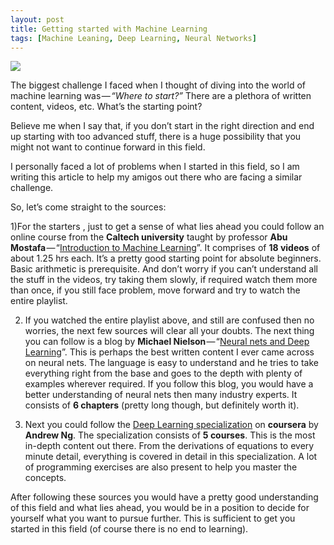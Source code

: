 ```yaml
---
layout: post
title: Getting started with Machine Learning
tags: [Machine Leaning, Deep Learning, Neural Networks]
---
```

![](/img/intro_machine_learning_1.jpeg)


The biggest challenge I faced when I thought of diving into the world of machine learning was — *“Where to start?”* There are a plethora of written content, videos, etc. What’s the starting point?

Believe me when I say that, if you don’t start in the right direction and end up starting with too advanced stuff, there is a huge possibility that you might not want to continue forward in this field.

I personally faced a lot of problems when I started in this field, so I am writing this article to help my amigos out there who are facing a similar challenge.

So, let’s come straight to the sources:

1)For the starters , just to get a sense of what lies ahead you could follow an online course from the **Caltech university** taught by professor **Abu Mostafa** — “[Introduction to Machine Learning](https://www.youtube.com/playlist?list=PLD63A284B7615313A)”. It comprises of **18 videos** of about 1.25 hrs each. It’s a pretty good starting point for absolute beginners. Basic arithmetic is prerequisite. And don’t worry if you can’t understand all the stuff in the videos, try taking them slowly, if required watch them more than once, if you still face problem, move forward and try to watch the entire playlist.

2) If you watched the entire playlist above, and still are confused then no worries, the next few sources will clear all your doubts. The next thing you can follow is a blog by **Michael Nielson** — “[Neural nets and Deep Learning](http://neuralnetworksanddeeplearning.com/)”. This is perhaps the best written content I ever came across on neural nets. The language is easy to understand and he tries to take everything right from the base and goes to the depth with plenty of examples wherever required. If you follow this blog, you would have a better understanding of neural nets then many industry experts. It consists of **6 chapters** (pretty long though, but definitely worth it).

3) Next you could follow the [Deep Learning specialization](https://www.coursera.org/specializations/deep-learning) on **coursera** by **Andrew Ng**. The specialization consists of **5 courses**. This is the most in-depth content out there. From the derivations of equations to every minute detail, everything is covered in detail in this specialization. A lot of programming exercises are also present to help you master the concepts.

After following these sources you would have a pretty good understanding of this field and what lies ahead, you would be in a position to decide for yourself what you want to pursue further. This is sufficient to get you started in this field (of course there is no end to learning).
